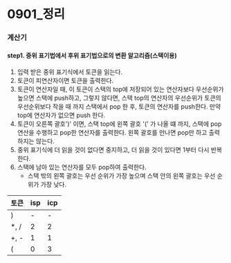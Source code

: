 # 0901_정리

### 계산기



#### step1. 중위 표기법에서 후위 표기법으로의 변환 알고리즘(스택이용)

1. 입력 받은 중위 표기식에서 토큰을 읽는다.
2. 토큰이 피연산자이면 토큰을 출력한다.
3. 토큰이 연산자일 때, 이 토큰이 스택의 top에 저장되어 있는 연산자보다 우선순위가 높으면 스택에 push하고, 그렇지 않다면, 스택 top의 연산자의 우선순위가 토큰의 우선순위보다 작을 때 까지 스택에서 pop 한 후, 토큰의 연산자를 push한다. 만약 top에 연산자가 없으면 push 한다.
4. 토큰이 오른쪽 괄호')' 이면, 스택 top에 왼쪽 괄호 '(' 가 나올 떄 까지, 스택에 pop 연산을 수행하고 pop한 연산자를 출력한다. 왼쪽 괄호를 만나면 pop만 하고 출력하지는 않는다.
5. 중위 표기식에 더 읽을 것이 없다면 중지하고, 더 읽을 것이 있다면 1부터 다시 반복한다.
6. 스택에 남아 있는 연산자를 모두 pop하여 출력한다.
   - 스택 밖의 왼쪽 괄호는 우선 순위가 가장 높으며 스택 안의 왼쪽 괄호는 우선 순위가 가장 낮다.

| 토큰 | isp  | icp  |
| ---- | ---- | ---- |
| )    | -    | -    |
| *, / | 2    | 2    |
| +, - | 1    | 1    |
| (    | 0    | 3    |

